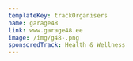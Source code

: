 ```yaml
---
templateKey: trackOrganisers
name: garage48
link: www.garage48.ee
image: /img/g48-.png
sponsoredTrack: Health & Wellness
---
```

